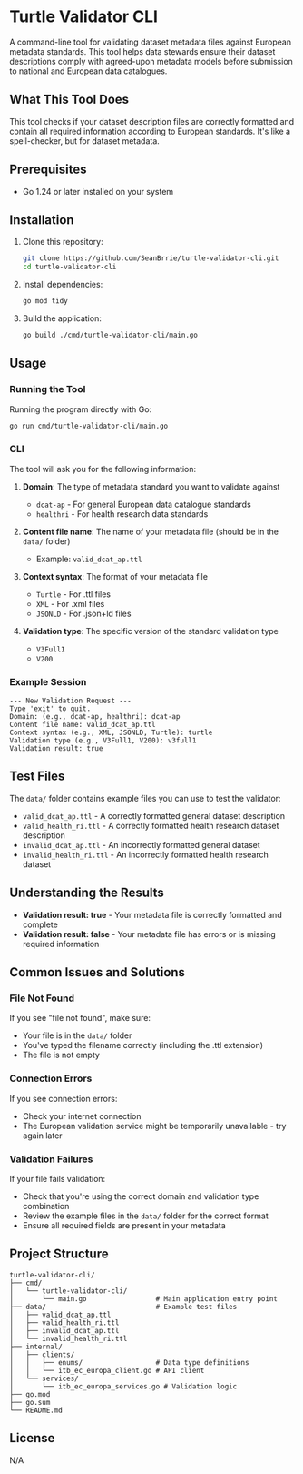 # Turtle Validator CLI

A command-line tool for validating dataset metadata files against European metadata standards. This tool helps data stewards ensure their dataset descriptions comply with agreed-upon metadata models before submission to national and European data catalogues.

## What This Tool Does

This tool checks if your dataset description files are correctly formatted and contain all required information according to European standards. It's like a spell-checker, but for dataset metadata.

## Prerequisites

- Go 1.24 or later installed on your system

## Installation

1. Clone this repository:
   ```bash
   git clone https://github.com/SeanBrrie/turtle-validator-cli.git
   cd turtle-validator-cli
   ```

2. Install dependencies:
   ```bash
   go mod tidy
   ```

3. Build the application:
   ```bash
   go build ./cmd/turtle-validator-cli/main.go
   ```

## Usage

### Running the Tool

Running the program directly with Go:

```bash
go run cmd/turtle-validator-cli/main.go
```

### CLI

The tool will ask you for the following information:

1. **Domain**: The type of metadata standard you want to validate against
    - `dcat-ap` - For general European data catalogue standards
    - `healthri` - For health research data standards

2. **Content file name**: The name of your metadata file (should be in the `data/` folder)
    - Example: `valid_dcat_ap.ttl`

3. **Context syntax**: The format of your metadata file
    - `Turtle` - For .ttl files
    - `XML` - For .xml files
    - `JSONLD` - For .json+ld files

4. **Validation type**: The specific version of the standard validation type
    - `V3Full1`
    - `V200`

### Example Session

```
--- New Validation Request ---
Type 'exit' to quit.
Domain: (e.g., dcat-ap, healthri): dcat-ap
Content file name: valid_dcat_ap.ttl
Context syntax (e.g., XML, JSONLD, Turtle): turtle
Validation type (e.g., V3Full1, V200): v3full1
Validation result: true
```

## Test Files

The `data/` folder contains example files you can use to test the validator:

- `valid_dcat_ap.ttl` - A correctly formatted general dataset description
- `valid_health_ri.ttl` - A correctly formatted health research dataset description
- `invalid_dcat_ap.ttl` - An incorrectly formatted general dataset
- `invalid_health_ri.ttl` - An incorrectly formatted health research dataset

## Understanding the Results

- **Validation result: true** - Your metadata file is correctly formatted and complete
- **Validation result: false** - Your metadata file has errors or is missing required information

## Common Issues and Solutions

### File Not Found
If you see "file not found", make sure:
- Your file is in the `data/` folder
- You've typed the filename correctly (including the .ttl extension)
- The file is not empty

### Connection Errors
If you see connection errors:
- Check your internet connection
- The European validation service might be temporarily unavailable - try again later

### Validation Failures
If your file fails validation:
- Check that you're using the correct domain and validation type combination
- Review the example files in the `data/` folder for the correct format
- Ensure all required fields are present in your metadata

## Project Structure

```
turtle-validator-cli/
├── cmd/
│   └── turtle-validator-cli/
│       └── main.go                 # Main application entry point
├── data/                           # Example test files
│   ├── valid_dcat_ap.ttl
│   ├── valid_health_ri.ttl
│   ├── invalid_dcat_ap.ttl
│   └── invalid_health_ri.ttl
├── internal/
│   ├── clients/
│   │   ├── enums/                  # Data type definitions
│   │   └── itb_ec_europa_client.go # API client
│   └── services/
│       └── itb_ec_europa_services.go # Validation logic
├── go.mod
├── go.sum
└── README.md
```

## License

N/A
